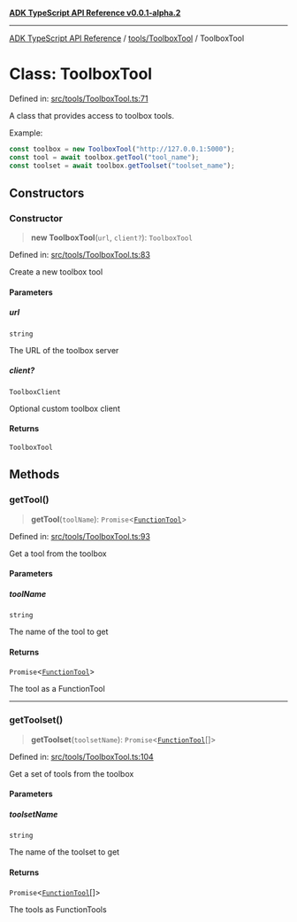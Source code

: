 [**ADK TypeScript API Reference v0.0.1-alpha.2**](../../../README.md)

***

[ADK TypeScript API Reference](../../../modules.md) / [tools/ToolboxTool](../README.md) / ToolboxTool

# Class: ToolboxTool

Defined in: [src/tools/ToolboxTool.ts:71](https://github.com/njraladdin/adk-typescript/blob/main/src/tools/ToolboxTool.ts#L71)

A class that provides access to toolbox tools.

Example:
```typescript
const toolbox = new ToolboxTool("http://127.0.0.1:5000");
const tool = await toolbox.getTool("tool_name");
const toolset = await toolbox.getToolset("toolset_name");
```

## Constructors

### Constructor

> **new ToolboxTool**(`url`, `client?`): `ToolboxTool`

Defined in: [src/tools/ToolboxTool.ts:83](https://github.com/njraladdin/adk-typescript/blob/main/src/tools/ToolboxTool.ts#L83)

Create a new toolbox tool

#### Parameters

##### url

`string`

The URL of the toolbox server

##### client?

`ToolboxClient`

Optional custom toolbox client

#### Returns

`ToolboxTool`

## Methods

### getTool()

> **getTool**(`toolName`): `Promise`\<[`FunctionTool`](../../FunctionTool/classes/FunctionTool.md)\>

Defined in: [src/tools/ToolboxTool.ts:93](https://github.com/njraladdin/adk-typescript/blob/main/src/tools/ToolboxTool.ts#L93)

Get a tool from the toolbox

#### Parameters

##### toolName

`string`

The name of the tool to get

#### Returns

`Promise`\<[`FunctionTool`](../../FunctionTool/classes/FunctionTool.md)\>

The tool as a FunctionTool

***

### getToolset()

> **getToolset**(`toolsetName`): `Promise`\<[`FunctionTool`](../../FunctionTool/classes/FunctionTool.md)[]\>

Defined in: [src/tools/ToolboxTool.ts:104](https://github.com/njraladdin/adk-typescript/blob/main/src/tools/ToolboxTool.ts#L104)

Get a set of tools from the toolbox

#### Parameters

##### toolsetName

`string`

The name of the toolset to get

#### Returns

`Promise`\<[`FunctionTool`](../../FunctionTool/classes/FunctionTool.md)[]\>

The tools as FunctionTools
